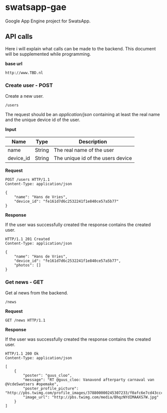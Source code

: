 swatsapp-gae
============

Google App Engine project for SwatsApp.

## API calls

Here i will explain what calls can be made to the backend. This document will be supplemented while programming.

**base url**

`http://www.TBD.nl`

### Create user - POST

Create a new user.

`/users`

The request should be an *application/json* containing at least the real name and the unique device id of the user.

**Input**

| Name      | Type    | Description                       |
| --------- | ------- | --------------------------------- |
| name      | String  | The real name of the user         |
| device_id | String  | The unique id of the users device |

**Request**

```
POST /users HTTP/1.1
Content-Type: application/json

{
    "name": "Hans de Vries",
    "device_id": "fe161d7d6c2532241f1e840ce57a5b77"
}
```

**Response**

If the user was successfully created the response contains the created user.
```
HTTP/1.1 201 Created
Content-Type: application/json

{
    "name": "Hans de Vries",
    "device_id": "fe161d7d6c2532241f1e840ce57a5b77",
    "photos": []
}
```
### Get news - GET

Get al news from the backend.

`/news`

**Request**

```
GET /news HTTP/1.1
```

**Response**

If the user was successfully created the response contains the created user.
```
HTTP/1.1 200 Ok
Content-Type: application/json

[
	{
		"poster": "guus_cloo",
		"message": "RT @guus_cloo: Vanavond afterparty carnaval van @VcdeSwatsers #opemake",
		"poster_profile_picture": "http://pbs.twimg.com/profile_images/378800000245307233/f0afc6e7cd43ccc841921a989013220c_normal.jpeg",
		"image_url": "http://pbs.twimg.com/media/BhqzNYdIMAAXS7W.jpg"
	}
]
```

